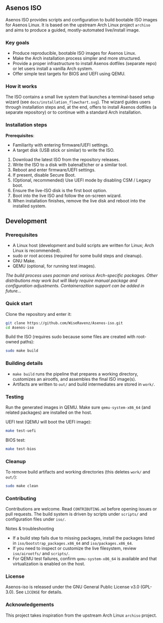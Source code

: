 ## Asenos ISO

Asenos ISO provides scripts and configuration to build bootable ISO images for Asenos Linux. It is based on the upstream Arch Linux project `archiso` and aims to produce a guided, mostly-automated live/install image.

### Key goals
- Produce reproducible, bootable ISO images for Asenos Linux.
- Make the Arch installation process simpler and more structured.
- Provide a proper infrastructure to install Asenos dotfiles (separate repo) or let users install a vanilla Arch system.
- Offer simple test targets for BIOS and UEFI using QEMU.

### How it works

The ISO contains a small live system that launches a terminal-based setup wizard (see `docs/installation_flowchart.svg`). The wizard guides users through installation steps and, at the end, offers to install Asenos dotfiles (a separate repository) or to continue with a standard Arch installation.

### Installation steps

**Prerequisites**:
- Familiarity with entering firmware/UEFI settings.
- A target disk (USB stick or similar) to write the ISO.

1. Download the latest ISO from the repository releases.
2. Write the ISO to a disk with balenaEtcher or a similar tool.
3. Reboot and enter firmware/UEFI settings.
4. If present, disable Secure Boot.
5. (Optional, recommended) Use UEFI mode by disabling CSM / Legacy boot.
6. Ensure the live-ISO disk is the first boot option.
7. Boot into the live ISO and follow the on-screen wizard.
8. When installation finishes, remove the live disk and reboot into the installed system.

## Development

### Prerequisites

- A Linux host (development and build scripts are written for Linux; Arch Linux is recommended).
- sudo or root access (required for some build steps and cleanup).
- GNU Make.
- QEMU (optional, for running test images).

*The build process uses pacman and various Arch-specific packages. Other distributions may work but will likely require manual package and configuration adjustments.*
*Containerazition support can be added in future...*

### Quick start

Clone the repository and enter it:

```zsh
git clone https://github.com/WiseRavenz/Asenos-iso.git
cd Asenos-iso
```

Build the ISO (requires sudo because some files are created with root-owned paths):

```zsh
sudo make build
```

### Building details

- `make build` runs the pipeline that prepares a working directory, customizes an airootfs, and assembles the final ISO image(s).
- Artifacts are written to `out/` and build intermediates are stored in `work/`.

### Testing

Run the generated images in QEMU. Make sure `qemu-system-x86_64` (and related packages) are installed on the host.

UEFI test (QEMU will boot the UEFI image):

```zsh
make test-uefi
```

BIOS test:

```zsh
make test-bios
```

### Cleanup

To remove build artifacts and working directories (this deletes `work/` and `out/`):

```zsh
sudo make clean
```

### Contributing

Contributions are welcome. Read `CONTRIBUTING.md` before opening issues or pull requests. The build system is driven by scripts under `scripts/` and configuration files under `iso/`.

Notes & troubleshooting
- If a build step fails due to missing packages, install the packages listed in `iso/bootstrap_packages.x86_64` and `iso/packages.x86_64`.
- If you need to inspect or customize the live filesystem, review `iso/airootfs/` and `scripts/`.
- For QEMU test failures, confirm `qemu-system-x86_64` is available and that virtualization is enabled on the host.

### License

Asenos-iso is released under the GNU General Public License v3.0 (GPL-3.0). See `LICENSE` for details.

### Acknowledgements

This project takes inspiration from the upstream Arch Linux `archiso` project.

